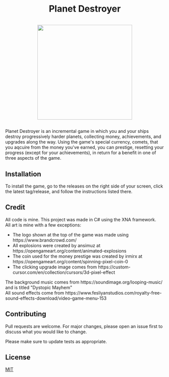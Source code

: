 # <p align="center"> Planet Destroyer <br><br> <img width=300 src="https://github.com/Owen-Isenhart/PlanetDestroyer/assets/112519614/cda71ee0-227e-493d-b256-ec1701ed6f5b">

Planet Destroyer is an incremental game in which you and your ships destroy progressively harder planets, collecting money, achievements, and upgrades along the way.
Using the game's special currency, comets, that you aqcuire from the money you've earned, you can prestige, resetting your progress (except for your achievements), in return for a benefit in one of three aspects of the game.

## Installation

To install the game, go to the releases on the right side of your screen, click the latest tag/release, and follow the instructions listed there.

## Credit

All code is mine. This project was made in C# using the XNA framework. <br>
All art is mine with a few exceptions:
<ul>
  <li>
    The logo shown at the top of the game was made using https://www.brandcrowd.com/
  </li>
  <li>
    All explosions were created by ansimuz at https://opengameart.org/content/animated-explosions
  </li>
  <li>
    The coin used for the money prestige was created by irmirx at https://opengameart.org/content/spinning-pixel-coin-0
  </li>
  <li>
    The clicking upgrade image comes from https://custom-cursor.com/en/collection/cursors/3d-pixel-effect
  </li>
</ul>
The background music comes from https://soundimage.org/looping-music/ and is titled "Dystopic Mayhem"
<br>
All sound effects come from https://www.fesliyanstudios.com/royalty-free-sound-effects-download/video-game-menu-153

## Contributing

Pull requests are welcome. For major changes, please open an issue first
to discuss what you would like to change.

Please make sure to update tests as appropriate.

## License

[MIT](https://choosealicense.com/licenses/mit/)
